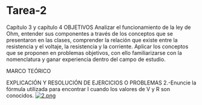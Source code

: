 # Tarea-2
Capítulo 3 y capítulo 4
OBJETIVOS
Analizar el funcionamiento de la ley de Ohm, entender sus componentes a través de los conceptos que se presentaron en las clases,
comprender la relación que existe entre la resistencia y el voltaje, la resistencia y la corriente.
Aplicar los conceptos que se proponen en problemas objetivos, con ello familiarizarse con la nomenclatura y ganar experiencia 
dentro del campo de estudio.

MARCO TEÓRICO

EXPLICACIÓN Y RESOLUCIÓN DE EJERCICIOS O PROBLEMAS
2.-Enuncie la fórmula utilizada para encontrar I cuando los valores de V y R son conocidos.
[![2.png](https://i.postimg.cc/bwVYGjmB/2.png)](https://postimg.cc/RWfx8257)
